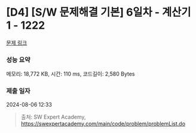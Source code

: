 # [D4] [S/W 문제해결 기본] 6일차 - 계산기1 - 1222 

[문제 링크](https://swexpertacademy.com/main/code/problem/problemDetail.do?contestProbId=AV14mbSaAEwCFAYD) 

### 성능 요약

메모리: 18,772 KB, 시간: 110 ms, 코드길이: 2,580 Bytes

### 제출 일자

2024-08-06 12:33



> 출처: SW Expert Academy, https://swexpertacademy.com/main/code/problem/problemList.do